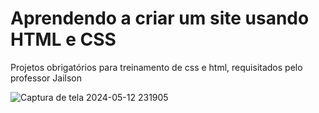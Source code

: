 # Aprendendo a criar um site usando HTML e CSS 

Projetos obrigatórios para treinamento de css e html, requisitados pelo professor Jailson

![Captura de tela 2024-05-12 231905](https://github.com/tamiressil/Interfaces-Design-UI-UX-HTML5-E-CSS3/assets/163886976/0efdc878-ed62-4938-99ba-6ef78023cd73)

